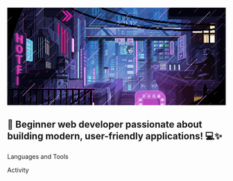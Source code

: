 ![Header](https://github.com/Jaloqa/Jaloqa/blob/main/assets/bc87e5124f8d2cfe810d403adc96ad01.gif)


## 🚀 Beginner web developer passionate about building modern, user-friendly applications! 💻✨


Languages and Tools


Activity

